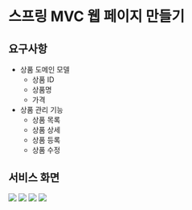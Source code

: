 # 스프링 MVC 웹 페이지 만들기
## 요구사항
+ 상품 도메인 모델
  + 상품 ID
  + 상품명
  + 가격
+ 상품 관리 기능
  + 상품 목록
  + 상품 상세
  + 상품 등록
  + 상품 수정
  
## 서비스 화면
<img src = "https://user-images.githubusercontent.com/105557972/230907790-55290e6e-910f-4804-a67f-084c497d067b.png"></img>
<img src = "https://user-images.githubusercontent.com/105557972/230907800-80832560-5cb9-403d-8fbb-e8587c79ecd0.png"></img>
<img src = "https://user-images.githubusercontent.com/105557972/230907804-5ecf6b3b-4726-4c3c-9f89-c439d1c73acb.png"></img>
<img src = "https://user-images.githubusercontent.com/105557972/230907810-9ad72ebf-3547-43b4-8b3a-92087479d338.png"></img>
